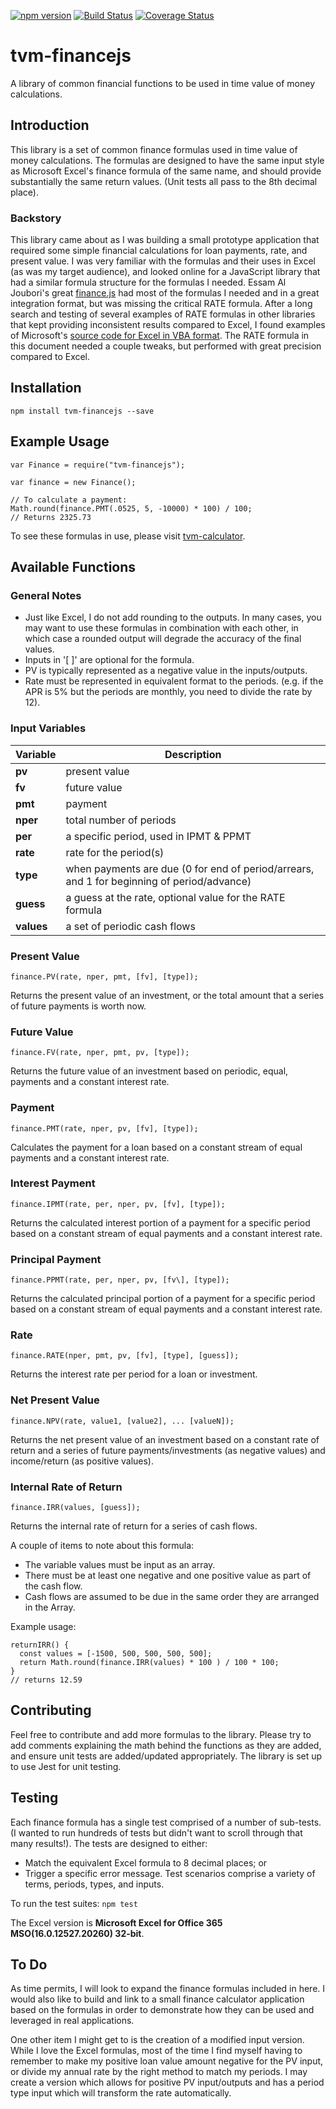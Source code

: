 [![npm version](https://badge.fury.io/js/tvm-financejs.svg)](https://badge.fury.io/js/tvm-financejs)     [![Build Status](https://travis-ci.com/kgkars/tvm-financejs.svg?branch=master)](https://travis-ci.com/kgkars/tvm-financejs)     [![Coverage Status](https://coveralls.io/repos/github/kgkars/tvm-financejs/badge.svg?branch=master)](https://coveralls.io/github/kgkars/tvm-financejs?branch=master)

# tvm-financejs
A library of common financial functions to be used in time value of money calculations.

## Introduction
This library is a set of common finance formulas used in time value of money calculations.  The formulas are designed to have the same input style as Microsoft Excel's finance formula of the same name, and should provide substantially the same return values. (Unit tests all pass to the 8th decimal place).

### Backstory
This library came about as I was building a small prototype application that required some simple financial calculations for loan payments, rate, and present value. I was very familiar with the formulas and their uses in Excel (as was my target audience), and looked online for a JavaScript library that had a similar formula structure for the formulas I needed. Essam Al Joubori's great [finance.js](http://financejs.org/) had most of the formulas I needed and in a great integration format, but was missing the critical RATE formula. After a long search and testing of several examples of RATE formulas in other libraries that kept providing inconsistent results compared to Excel, I found examples of Microsoft's [source code for Excel in VBA format](https://github.com/microsoft/referencesource/blob/master/Microsoft.VisualBasic/runtime/msvbalib/Financial.vb). The RATE formula in this document needed a couple tweaks, but performed with great precision compared to Excel.

## Installation

`npm install tvm-financejs --save`

## Example Usage

```
var Finance = require("tvm-financejs");

var finance = new Finance();

// To calculate a payment:
Math.round(finance.PMT(.0525, 5, -10000) * 100) / 100;
// Returns 2325.73
```

To see these formulas in use, please visit [tvm-calculator](https://kgkars.github.io/tvm-calculator/#/).

## Available Functions

### General Notes

- Just like Excel, I do not add rounding to the outputs. In many cases, you may want to use these formulas in combination with each other, in which case a rounded output will degrade the accuracy of the final values.
- Inputs in '[ ]' are optional for the formula.
- PV is typically represented as a negative value in the inputs/outputs.
- Rate must be represented in equivalent format to the periods. (e.g. if the APR is 5% but the periods are monthly, you need to divide the rate by 12).

### Input Variables

Variable | Description
--- | ---
**pv** | present value
**fv** | future value
**pmt** | payment
**nper** | total number of periods
**per** | a specific period, used in IPMT & PPMT
**rate** | rate for the period(s)
**type** | when payments are due (0 for end of period/arrears, and 1 for beginning of period/advance)
**guess** | a guess at the rate, optional value for the RATE formula
**values** | a set of periodic cash flows

### Present Value

`finance.PV(rate, nper, pmt, [fv], [type]);`

Returns the present value of an investment, or the total amount that a series of future payments is worth now.

### Future Value

`finance.FV(rate, nper, pmt, pv, [type]);`

Returns the future value of an investment based on periodic, equal, payments and a constant interest rate.

### Payment

`finance.PMT(rate, nper, pv, [fv], [type]);`

Calculates the payment for a loan based on a constant stream of equal payments and a constant interest rate.

### Interest Payment

`finance.IPMT(rate, per, nper, pv, [fv], [type]);`

Returns the calculated interest portion of a payment for a specific period based on a constant stream of equal payments and a constant interest rate.

### Principal Payment

`finance.PPMT(rate, per, nper, pv, [fv\], [type]);`

Returns the calculated principal portion of a payment for a specific period based on a constant stream of equal payments and a constant interest rate.

### Rate

`finance.RATE(nper, pmt, pv, [fv], [type], [guess]);`

Returns the interest rate per period for a loan or investment.

### Net Present Value

`finance.NPV(rate, value1, [value2], ... [valueN]);`

Returns the net present value of an investment based on a constant rate of return and a series of future payments/investments (as negative values) and income/return (as positive values).

### Internal Rate of Return

`finance.IRR(values, [guess]);`

Returns the internal rate of return for a series of cash flows.

A couple of items to note about this formula:
- The variable values must be input as an array.
- There must be at least one negative and one positive value as part of the cash flow.
- Cash flows are assumed to be due in the same order they are arranged in the Array.

Example usage:

```
returnIRR() {
  const values = [-1500, 500, 500, 500, 500];
  return Math.round(finance.IRR(values) * 100 ) / 100 * 100;
}
// returns 12.59
```

## Contributing

Feel free to contribute and add more formulas to the library. Please try to add comments explaining the math behind the functions as they are added, and ensure unit tests are added/updated appropriately. The library is set up to use Jest for unit testing.

## Testing

Each finance formula has a single test comprised of a number of sub-tests. (I wanted to run hundreds of tests but didn't want to scroll through that many results!). The tests are designed to either:
- Match the equivalent Excel formula to 8 decimal places; or
- Trigger a specific error message.
Test scenarios comprise a variety of terms, periods, types, and inputs.

To run the test suites:
`npm test`

The Excel version is **Microsoft Excel for Office 365 MSO(16.0.12527.20260) 32-bit**.

## To Do

As time permits, I will look to expand the finance formulas included in here.  I would also like to build and link to a small finance calculator application based on the formulas in order to demonstrate how they can be used and leveraged in real applications.

One other item I might get to is the creation of a modified input version. While I love the Excel formulas, most of the time I find myself having to remember to make my positive loan value amount negative for the PV input, or divide my annual rate by the right method to match my periods. I may create a version which allows for positive PV input/outputs and has a period type input which will transform the rate automatically.
